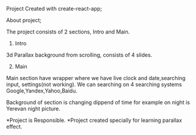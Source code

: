 Project Created with create-react-app;

About project;

The project consists of 2 sections, Intro and Main.
1. Intro

3d Parallax background from scrolling, consists of 4 slides.

2. Main

Main section have wrapper where we have live clock and date,searching input, settings(not working).
We can searching on 4 searching systems Google,Yandex,Yahoo,Baidu.

Background of section is changing dippend of time for example on night is Yerevan night picture.

*Project is Responsible.
*Project created specially for learning parallax effect.

